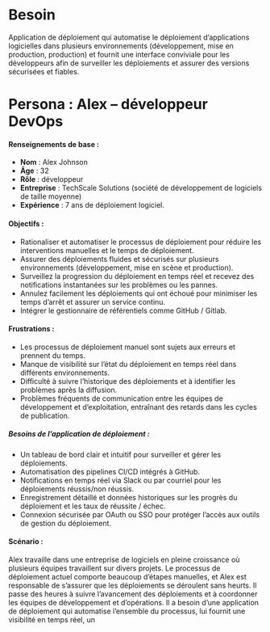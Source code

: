 # Besoin

Application de déploiement qui automatise le déploiement d’applications logicielles dans plusieurs environnements (développement, mise en production, production) et fournit une interface conviviale pour les développeurs afin de surveiller les déploiements et assurer des versions sécurisées et fiables.


# Persona : **Alex – développeur DevOps**

#### **Renseignements de base :**
- **Nom** : Alex Johnson
- **Âge** : 32
- **Rôle** : développeur
- **Entreprise** : TechScale Solutions (société de développement de logiciels de taille moyenne)
- **Expérience** : 7 ans de déploiement logiciel.

#### **Objectifs :**
- Rationaliser et automatiser le processus de déploiement pour réduire les interventions manuelles et le temps de déploiement.
- Assurer des déploiements fluides et sécurisés sur plusieurs environnements (développement, mise en scène et production).
- Surveillez la progression du déploiement en temps réel et recevez des notifications instantanées sur les problèmes ou les pannes.
- Annulez facilement les déploiements qui ont échoué pour minimiser les temps d’arrêt et assurer un service continu.
- Intégrer le gestionnaire de référentiels comme GitHub / Gitlab.

#### **Frustrations :**
- Les processus de déploiement manuel sont sujets aux erreurs et prennent du temps.
- Manque de visibilité sur l’état du déploiement en temps réel dans différents environnements.
- Difficulté à suivre l’historique des déploiements et à identifier les problèmes après la diffusion.
- Problèmes fréquents de communication entre les équipes de développement et d’exploitation, entraînant des retards dans les cycles de publication.

##### **Besoins de l’application de déploiement :**
- Un tableau de bord clair et intuitif pour surveiller et gérer les déploiements.
- Automatisation des pipelines CI/CD intégrés à GitHub.
- Notifications en temps réel via Slack ou par courriel pour les déploiements réussis/non réussis.
- Enregistrement détaillé et données historiques sur les progrès du déploiement et les taux de réussite / échec.
- Connexion sécurisée par OAuth ou SSO pour protéger l’accès aux outils de gestion du déploiement.

#### **Scénario :**
Alex travaille dans une entreprise de logiciels en pleine croissance où plusieurs équipes travaillent sur divers projets. Le processus de déploiement actuel comporte beaucoup d’étapes manuelles, et Alex est responsable de s’assurer que les déploiements se déroulent sans heurts. Il passe des heures à suivre l’avancement des déploiements et à coordonner les équipes de développement et d’opérations. Il a besoin d’une application de déploiement qui automatise l’ensemble du processus, lui fournit une visibilité en temps réel, un